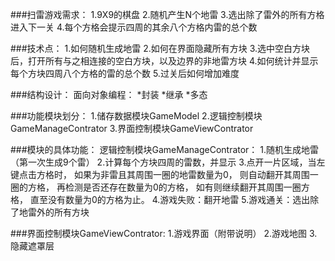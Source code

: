 ###扫雷游戏需求：
    1.9X9的棋盘
    2.随机产生N个地雷
    3.选出除了雷外的所有方格进入下一关
    4.每个方格会提示四周的其余八个方格内雷的总个数

###技术点：
    1.如何随机生成地雷
    2.如何在界面隐藏所有方块
    3.选中空白方块后，打开所有与之相连接的空白方块，以及边界的非地雷方块
    4.如何统计并显示每个方块四周八个方格的雷的总个数
    5.过关后如何增加难度

###结构设计：
    面向对象编程：
         *封装
         *继承
         *多态

###功能模块划分：
    1.储存数据模块GameModel
    2.逻辑控制模块GameManageContrator
    3.界面控制模块GameViewContrator


###模块的具体功能：
    逻辑控制模块GameManageContrator：
            1.随机生成地雷（第一次生成9个雷）
            2.计算每个方块四周的雷数，并显示
            3.点开一片区域，当左键点击方格时，
            如果为非雷且其周围一圈的地雷数量为0，
            则自动翻开其周围一圈的方格，
            再检测是否还存在数量为0的方格，
            如有则继续翻开其周围一圈方格，
            直至没有数量为0的方格为止。
            4.游戏失败：翻开地雷
            5.游戏通关：选出除了地雷外的所有方块

###界面控制模块GameViewContrator:
            1.游戏界面（附带说明）
            2.游戏地图
            3.隐藏遮罩层
